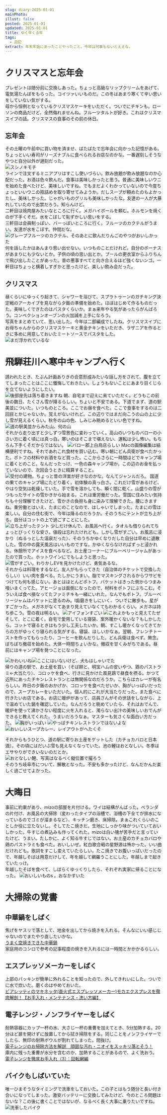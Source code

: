 ```yaml
---
slug: diary-2025-01-01
mainPhoto: 
illust: false
posted: 2025-01-01
updated: 2025-01-01
title: ゆく年くる年
tags:
  - 日記
extract: 年末年始にあったことやったこと。今年は何事もないとええな。
---
```

# クリスマスと忘年会

プレゼントは随分前に交換しあった。ちょっと高級なリップクリームをあげて、 電気湯たんぽをもらった。コイツァいいものだ。この冬はあまり寒くて辛い思いをしていない気がする。  
母から恒例となっているクリスマスケーキをいただく。ついでにチキンも。ローソンの商品だけど、全然侮れませんね。フルーツタルトが好き。これはクリスマスイブの話。クリスマスの食事のその前の休日。  

## 忘年会

その土曜の午前中に買い物を済ませ、ばたばたで忘年会に向かった記憶がある。ちょっといい寿司がリーズナブルに食べられるお店なのかな。一番遅刻しそうなやつと自分以外が遅刻だった。  
![スシノキモチ](../../../images/diary/diary-2025-01-01/01.jpeg)  
ラインで注文するミニアプリはすこし使いづらい。飲み放題が飲み放題なのか心配だった。お酒は色々飲んだ。食事は美味しかったと思う。普通に美味しいウニを始めた食べたけど、美味しいですね。でもまだよくわかっていないので今度ちょっといいウニの瓶詰めを取り寄せてみようか。だしスープが頼めたのもよかったし、美味しかった。じゃがいものグリルも美味しかったな。友達の一人が大暴れしていたので出禁だろう。知らんけど。  
二軒目は焼肉屋みたいなところに行く。メガハイボールを頼む。ホルモンを焼くのが下手くそだ。水をこぼして恥ずかしい思いをする。  
三軒目は会員制っぽい、バーっぽいところに行く。フルーツのカクテルがうまい。友達が水をこぼす。仲間だな。  
![グレープフルーツのカクテル、そのあとに飲んだりんごのやつがおいしかった](../../../images/diary/diary-2025-01-01/02.jpg)  
何を話したかはあんまり思い出せない。いつものことだけれど。自分のボーナスがあまりにも少ないとか。子供の頃の思い出とか。プールの更衣室からふりちんで飛び出したことがあった。昔の悪事すべてと向き合えるほど強くないンゴ。一軒目はちょっと横着しすぎかと思ったけど、楽しい飲み会だった。

## クリスマス

昼くらいにゆっくり起きて、シャワーを浴びて、スプラトゥーンのガチキング決定戦のアーカイブを見ながら夕飯の準備を始めた。ほぼはじめて作るものだった。美味しくできたのはパスタくらいか。まぁ来年やる気があったらがんばろう。コンベクションオーブンの火加減を上手になろう。  
写真をまとめていて、思い出した。今年は二部編成でしたね。クリスマスイブにお母ちゃんからのクリスマスケーキと黄金チキンをいただき、ラザニアを作るときに多めに用意しておいたミートソースでパスタをした。
![まだ浮かれているな](../../../images/diary/diary-2025-01-01/04.jpg)  

# 飛騨荘川へ寒中キャンプへ行く

誘われたとき、たぶん計画ありきの合意形成みたいな話し方をされて、腹を立ててしまったことはここに懺悔しておきたい。しょうもないことにあまり目くじらを立てないようにしたい。  
![後部座先は落ち着きますね](../../../images/diary/diary-2025-01-01/05.jpeg)
朝、自宅まで迎えに来ていただく。どうもこの前後の数日、たくさん雪が降るらしい。ちょいと不安である。下道でまず、道の駅美並についた。いつものところ。ここでお昼を食べた。ここで食事をするのは二回目とかじゃないか。覚えがないけれど。この辺りではまだ向こうの山の上に少し雪が見えるくらい。秋冬の山の色、しみじみ眺めるといい色ですね。  
![道の駅美並からみた山、何の山](../../../images/diary/diary-2025-01-01/06.jpeg)  
それから走り出すと少しずつ雪景色に変わっていく。高山のいつものバローの小さい方に着く頃には真っ白。寒いのはそこまで堪えない、運転は少し怖い。もちろん下手くそだからではない。
![バロー郡上白鳥店らしい](../../../images/diary/diary-2025-01-01/07.jpeg) Macの画像編集は結構便利ですね。それであれこれ食材を買い込む。寒い朝にどん兵衛が食べたかった。ポトフの材料やお酒をなど買った。ここからさらに一時間ほどでキャンプ場に着くとのこと。なんだったっけ、一色の森キャンプ場か。この辺のお金を払っていないので、次回会うときに精算すること。
![受付の建物。ちょっと昔の洋楽が好きなのかな。なんてジャンルだろ。](../../../images/diary/diary-2025-01-01/08.jpeg)
国道の果てのキャンプ場にたどり着く。初体験の真っ白さ。これだけ雪があるけど、やはり空気は乾燥していた。手で雪を溶かしても、瞬く間に乾く。山盛りの雪がつもったサイトの雪かきから始まる。これは重労働だった。雪国に住みたい気持ちも十分理解できたけど、雪かきの負担も身に染みて理解できた。腰にきますね。重労働とはいえ、たまにのことなので、はしゃいでしまった。たまにの雪は楽しい。自分の住む街で、今年は降るのだろうか。そのうちにテントが立ち上がる。自分はコットの上で過ごすことにした。  
![立ち上がったテント](../../../images/diary/diary-2025-01-01/09.jpeg)
少しだけ休んで、お風呂へ行く。タオルも借りられてちょっとびっくりな安さ。値段は忘れたけれども。しかし雪がすごい。お風呂に浸かり（ぬるっとした温泉だった）、そのうちかゆくなりだした自分は早めに退散した。雪の中の露天風呂はいいものですな。かゆくならなければずっと浸かれる。休憩所でアイスを食べるなど。お土産コーナーにブルーベリージャムがあったので買った。ホットワインにでもしようと思った。  
![雪がすごい。わりかしEVを見かけたけど、勇気あるな。](../../../images/diary/diary-2025-01-01/10.jpeg)  
それからは料理をするなど。友人がもらってきた（自治体のチケットで交換したらしい）いい肉を食べる。たしかにうまい。脂でマスキングされるからワサビをつけても何も感じない。あとはほとんどポトフ。バケットはきった側からつまみ喰いまくってた。アヒージョは面倒になったので、材料をポトフにぶちこむ。そういえば食べ損なってたファミチキも一緒にいれた。なんでもポトフ。ブルーベリージャムはバケットに塗るのみ。l歯磨きをしにいく、ついでに散歩も。星がすごかった。メガネがなくてあまり見えていなくてもわかるくらい。メガネは持ち歩こう。雪の夜は明るい。
![アイフォンすごい](../../../images/diary/diary-2025-01-01/11.jpeg)
![ これよかもっと見えてたぜ](../../../images/diary/diary-2025-01-01/12.jpeg)  
そして、とこに着く。自宅で愛用している寝袋、案外暖かくないな？もしかしたら。コットで寝るときはもう少し工夫したいか。朝、すこし暖かくなってきてからの方がゆっくり寝られる気がする。寝袋、ほしいかなぁ。翌朝、フレンチトーストを作ってもらったり、コーヒーを飲んだりした。どん兵衛は食べず。無念。ぼちぼち撤収を始めた。大体一時間ちょいかな。撤収を甘くみがちである。昼前にはキャンプ場を発つことになった。

![かわいいね](../../../images/diary/diary-2025-01-01/13.jpeg)![ここにはいないけど、犬もはしゃいでた](../../../images/diary/diary-2025-01-01/14.jpeg)  
帰りの道の駅で、お土産を買い（そば餅と、明宝ハムの安いやつ、鶏のパストラミ←大当たり）、コロッケを食べ、行きに見かけた風見鶏で昼食を摂る。かつて近所にあったチキンレストランとは無関係なのだろうか。こちらはカレーが有名らしい。昨日の夕飯のおかげか、コロッケを食べたせいか、胸がいっぱいだったので、スープカレーをいただいた。個人的にこれが大当たりだった。また食べに行きたいお店である。お店に暖炉があって、店員さんがその世話をしながら、上で温めていた鍋を確認していた。なんだろうと眺めていたら、それはおでんで、暖炉を使って沸かさない程度に火を入れると、濁らない出汁の美味しいおでんができると教えてくれた。うまいだろうなぁ。マスターも気さくな面白い方だった。
![胸がいっぱい](../../../images/diary/diary-2025-01-01/15.jpeg)
![やっぱチキンレストランではないよな](../../../images/diary/diary-2025-01-01/16.jpeg)
![おいしいスープカレー、レイアウトがへたくそ](../../../images/diary/diary-2025-01-01/17.jpeg)

それからもうひとつ、道の駅に寄りお土産をゲットした（カチョカバロと日本酒）。その頃にはだいぶ雪も見えなくなっていた。池の鯉はおとなしい。冬季はエサやりができいないのだとか。
![おとなしい鯉、写真はなるべく縦位置で撮ろう](../../../images/diary/diary-2025-01-01/18.jpeg)  
そのうち岐阜市について、解散となった。不安も多かったけど、なんだかんだ楽しく過ごせてよかった。

# 大晦日

事前に約束があり、mizoの部屋を片付ける。ワイは結構がんばった。ベランダの片付け、お風呂の大掃除（変わったタイプの浴槽で、浴槽の下全てが排水になっているのでゴミが溜まるなど）、キッチン磨き、床掃除。まぁこれくらいのことしか役に立たないし。そしてたこ焼きだ。生地にしっかり味がついていておいしかった。牛すじの煮込みも作ってくれた。mizoは白い塊が苦手だと言っていたけど、うまい。たしかに、よく知る牛すじではない。お土産のカチョカバロや鶏のパストラミも食べた。おいしいぜ。紅白歌合戦の星野源は怖かった。いい曲だけれども。歌詞をすこし変えていたらしい。たこ焼きでお腹いっぱいだったので、年越しそばは用意だけして、年を越して網羅うことにした。年越しまで起きていたっけ。  
年越したそばを食べて、しばらくゆっくりしたら、それぞれ実家に帰ることになった。
![おいしいものs 。おなかすいた](../../../images/diary/diary-2025-01-01/19.jpg)


# 大掃除の覚書

## 中華鍋をしばく

焦げをヤスリで落として、地金を出してから焼きを入れる。そんなにいい感じじゃないのでまたやり直したいかな。  
[うまく空焼きできた中華鍋](https://www.aoi-syarin.com/blog/e3040.html)  
家庭用のコンロで参考の記事程度の焼きを入れるには一時間とかかかるらしい。

## エスプレッソメーカーをしばく

上部のパッキンが簡単に外れることを知ったので、外してきれいにした。ついでに水で炊いた。磨くのはやめておいた。  
[ビアレッティのマキネッタ(直火式エスプレッソメーカー)モカエクスプレスを徹底解剖！【お手入れ・メンテナンス・洗い方編】](https://coffeeblues1.blogspot.com/2018/06/blog-post_24.html)

## 電子レンジ・ノンフライヤーをしばく

耐熱容器にカップ一杯の水、大さじ一杯の重曹を加えてとき、5分加熱する。20分ほど扉を開けずに放置してから拭き掃除をする。同じことをノンフライヤーでしたら、無印の耐熱ボウルが割れてしまった。間抜け。  
[電子レンジのお掃除方法を解説　頑固な汚れ・ニオイをスッキリ落とそう！](https://www.duskin.jp/servicemaster/column/detail/00031/)  
庫内に残った重曹が水分を含むのか、加熱することがあるので、よく洗おう。
[電子レンジを徹底お手入れ（3）：回転網編](https://okomotot.com/%E6%8E%83%E9%99%A4-%E9%9B%BB%E5%AD%90%E3%83%AC%E3%83%B3%E3%82%B8%E3%82%92%E5%BE%B9%E5%BA%95%E3%81%8A%E6%89%8B%E5%85%A5%E3%82%8C%EF%BC%9A%E5%9B%9E%E8%BB%A2%E7%B6%B2%E7%B7%A8/)

## バイクもしばいていた

唯一ひまそうなタイミングで洗車をしておいた。この子とはもう随分と長い付き合いになってしまった。激安バッテリーに交換してみたけど、今のところ問題はないな？この後に書くことではないが、なるべく長く大事に乗りたいですね。
![洗車したバイク](../../../images/diary/diary-2025-01-01/03.jpeg)  

